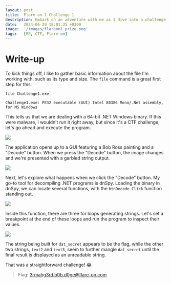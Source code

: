 ```yaml
---
layout: post
title:  Flare-on 1 Challenge 1
description: Embark on an adventure with me as I dive into a challenge from the FireEye Flare-On CTF. In this post, we'll go over the first challenge from Flare-on 1. I'll share my methodologies and the tools I use to navigate these intricate digital puzzles, offering insights and practical tips for anyone from beginners to seasoned pros. So, grab a coffee and let's explore the excitement of Flare-On together!
date:   2024-06-29 18:01:35 +0300
image:  '/images/flareon1_prize.png'
tags:   [RE, CTF, Flare-on]
---
```


# Write-up

To kick things off, I like to gather basic information about the file I'm working with, such as its type and size. The `file` command is a great first step for this.

```shell
file Challenge1.exe

Challenge1.exe: PE32 executable (GUI) Intel 80386 Mono/.Net assembly, for MS Windows
```

This tells us that we are dealing with a 64-bit .NET Windows binary. If this were malware, I wouldn’t run it right away, but since it's a CTF challenge, let's go ahead and execute the program.

![]({{site.baseurl}}/images/flare-on1-chall1-pic.png)

The application opens up to a GUI featuring a Bob Ross painting and a "Decode" button. When we press the "Decode" button, the image changes and we're presented with a garbled string output.

![]({{site.baseurl}}/images/flare-on1-chall1-pic1.png)

Next, let's explore what happens when we click the "Decode" button. My go-to tool for decompiling .NET programs is dnSpy. Loading the binary in dnSpy, we can locate several functions, with the `btnDecode_Click` function standing out.

![]({{site.baseurl}}/images/flare-on1-chall1-pic2.png)

Inside this function, there are three for loops generating strings. Let's set a breakpoint at the end of these loops and run the program to inspect their values.

![]({{site.baseurl}}/images/flare-on1-chall1-pic3.png)

The string being built for `dat_secret` appears to be the flag, while the other two strings, `text2` and `text3`, seem to further mangle `dat_secret` until the final result is displayed as an unreadable string.

That was a straightforward challenge! 😂

> Flag: 3rmahg3rd.b0b.d0ge@flare-on.com